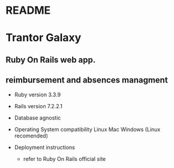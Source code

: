 # README

# Trantor Galaxy
## Ruby On Rails web app.
## reimbursement and absences managment

* Ruby version 3.3.9

* Rails version  7.2.2.1

* Database agnostic

* Operating System compatibility Linux Mac Windows (Linux recomended)

* Deployment instructions
    * refer to Ruby On Rails official site

